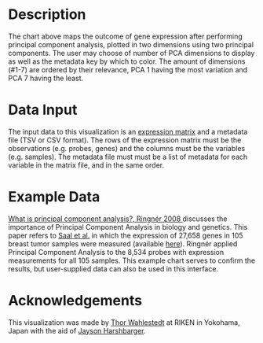 # Description

The chart above maps the outcome of gene expression after performing principal component analysis, plotted in two dimensions using two principal components. The user may choose of number of PCA dimensions to display as well as the metadata key by which to color. The amount of dimensions (#1-7) are ordered by their relevance, PCA 1 having the most variation and PCA 7 having the least.

# Data Input

The input data to this visualization is an [expression matrix](http://www.broadinstitute.org/cancer/software/gsea/wiki/index.php/Data_formats#TXT:_Text_file_format_for_expression_dataset_.28.2A.txt.29) and a metadata file (TSV or CSV format). The rows of the expression matrix must be the observations (e.g. probes, genes) and the columns must be the variables (e.g. samples). The metadata file must must be a list of metadata for each variable in the matrix file, and in the same order.

# Example Data

[What is principal component analysis?, Ringnér 2008 ](http://www.nature.com/nbt/journal/v26/n3/full/nbt0308-303.html) discusses the importance of Principal Component Analysis in biology and genetics.  This paper refers to
[Saal et al.](http://www.pnas.org/content/104/18/7564) in which the expression of 27,658 genes in 105 breast tumor samples were measured (available [here](http://www.ncbi.nlm.nih.gov/geo/query/acc.cgi?acc=GSE5325)).  Ringnér
 applied Principal Component Analysis to the 8,534 probes with expression measurements for all 105 samples. This example chart serves to confirm the results, but user-supplied data can also be used in this interface.

# Acknowledgements

This visualization was made by [Thor Wahlestedt](https://github.com/thorWahlestedt) at RIKEN in Yokohama, Japan with the aid of [Jayson Harshbarger](https://github.com/Hypercubed).
